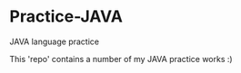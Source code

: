 # Practice-JAVA

JAVA language practice

This 'repo' contains a number of my JAVA practice works :)
